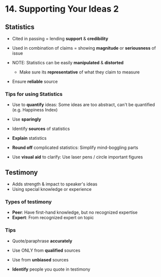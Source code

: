 # 14. Supporting Your Ideas 2

## Statistics

- Cited in passing = lending **support** & **credibility**

- Used in combination of claims = showing **magnitude** or **seriousness** of issue

- NOTE: Statistics can be easily **manipulated** & **distorted**
  - Make sure its **representative** of what they claim to measure
- Ensure **reliable** source

### Tips for using Statistics

- Use to **quantify** ideas: Some ideas are too abstract, can't be quantified (e.g. Happiness Index)
- Use **sparingly**
- Identify **sources** of statistics

- **Explain** statistics
- **Round off** complicated statistics: Simplify mind-boggling parts
- Use **visual aid** to clarify: Use laser pens / circle important figures

## Testimony

- Adds strength & impact to speaker's ideas
- Using special knowledge or experience

### Types of testimony

- **Peer**: Have first-hand knowledge, but no recognized expertise
- **Expert**: From recognized expert on topic

### Tips

- Quote/paraphrase **accurately**
- Use ONLY from **qualified** sources

- Use from **unbiased** sources
- **Identify** people you quote in testimony

